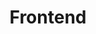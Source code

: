 ---
title: "Frontend"
description: "Build Apps that work like a charm."
category: frontend
image: /assets/images/categories/frontend.jpg
permalink: "/frontend/"
---